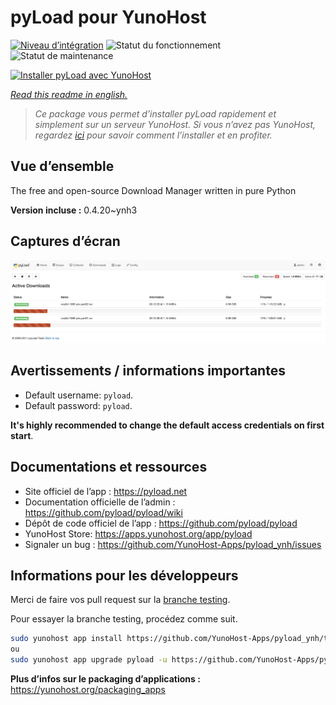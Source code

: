 <!--
N.B.: This README was automatically generated by https://github.com/YunoHost/apps/tree/master/tools/README-generator
It shall NOT be edited by hand.
-->

# pyLoad pour YunoHost

[![Niveau d’intégration](https://dash.yunohost.org/integration/pyload.svg)](https://dash.yunohost.org/appci/app/pyload) ![Statut du fonctionnement](https://ci-apps.yunohost.org/ci/badges/pyload.status.svg) ![Statut de maintenance](https://ci-apps.yunohost.org/ci/badges/pyload.maintain.svg)

[![Installer pyLoad avec YunoHost](https://install-app.yunohost.org/install-with-yunohost.svg)](https://install-app.yunohost.org/?app=pyload)

*[Read this readme in english.](./README.md)*

> *Ce package vous permet d’installer pyLoad rapidement et simplement sur un serveur YunoHost.
Si vous n’avez pas YunoHost, regardez [ici](https://yunohost.org/#/install) pour savoir comment l’installer et en profiter.*

## Vue d’ensemble

The free and open-source Download Manager written in pure Python


**Version incluse :** 0.4.20~ynh3

## Captures d’écran

![Capture d’écran de pyLoad](./doc/screenshots/sample.png)

## Avertissements / informations importantes

-   Default username: `pyload`.
-   Default password: `pyload`.

**It's highly recommended to change the default access credentials on first start**.

## Documentations et ressources

* Site officiel de l’app : <https://pyload.net>
* Documentation officielle de l’admin : <https://github.com/pyload/pyload/wiki>
* Dépôt de code officiel de l’app : <https://github.com/pyload/pyload>
* YunoHost Store: <https://apps.yunohost.org/app/pyload>
* Signaler un bug : <https://github.com/YunoHost-Apps/pyload_ynh/issues>

## Informations pour les développeurs

Merci de faire vos pull request sur la [branche testing](https://github.com/YunoHost-Apps/pyload_ynh/tree/testing).

Pour essayer la branche testing, procédez comme suit.

``` bash
sudo yunohost app install https://github.com/YunoHost-Apps/pyload_ynh/tree/testing --debug
ou
sudo yunohost app upgrade pyload -u https://github.com/YunoHost-Apps/pyload_ynh/tree/testing --debug
```

**Plus d’infos sur le packaging d’applications :** <https://yunohost.org/packaging_apps>